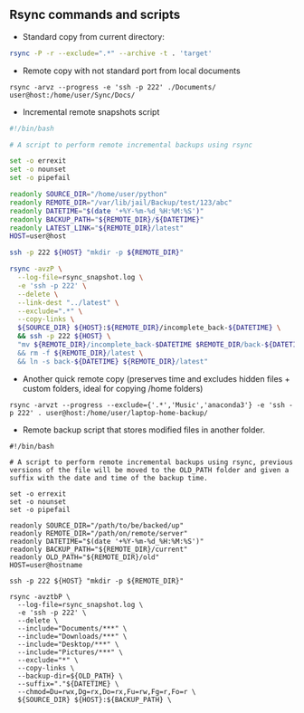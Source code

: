 ## Rsync commands and scripts

- Standard copy from current directory:

```bash
rsync -P -r --exclude=".*" --archive -t . 'target'
```

- Remote copy with not standard port from local documents

```
rsync -arvz --progress -e 'ssh -p 222' ./Documents/ user@host:/home/user/Sync/Docs/
```

- Incremental remote snapshots script

```bash
#!/bin/bash

# A script to perform remote incremental backups using rsync

set -o errexit
set -o nounset
set -o pipefail

readonly SOURCE_DIR="/home/user/python"
readonly REMOTE_DIR="/var/lib/jail/Backup/test/123/abc"
readonly DATETIME="$(date '+%Y-%m-%d_%H:%M:%S')"
readonly BACKUP_PATH="${REMOTE_DIR}/${DATETIME}"
readonly LATEST_LINK="${REMOTE_DIR}/latest"
HOST=user@host

ssh -p 222 ${HOST} "mkdir -p ${REMOTE_DIR}"

rsync -avzP \
  --log-file=rsync_snapshot.log \
  -e 'ssh -p 222' \
  --delete \
  --link-dest "../latest" \
  --exclude=".*" \
  --copy-links \
  ${SOURCE_DIR} ${HOST}:${REMOTE_DIR}/incomplete_back-${DATETIME} \
  && ssh -p 222 ${HOST} \
  "mv ${REMOTE_DIR}/incomplete_back-$DATETIME $REMOTE_DIR/back-${DATETIME} \
  && rm -f ${REMOTE_DIR}/latest \
  && ln -s back-${DATETIME} ${REMOTE_DIR}/latest"
```

- Another quick remote copy (preserves time and excludes hidden files + custom folders, ideal for copying /home folders)

```
rsync -arvzt --progress --exclude={'.*','Music','anaconda3'} -e 'ssh -p 222' . user@host:/home/user/laptop-home-backup/
```

- Remote backup script that stores modified files in another folder.

```
#!/bin/bash

# A script to perform remote incremental backups using rsync, previous versions of the file will be moved to the OLD_PATH folder and given a suffix with the date and time of the backup time.

set -o errexit
set -o nounset
set -o pipefail

readonly SOURCE_DIR="/path/to/be/backed/up"
readonly REMOTE_DIR="/path/on/remote/server"
readonly DATETIME="$(date '+%Y-%m-%d_%H:%M:%S')"
readonly BACKUP_PATH="${REMOTE_DIR}/current"
readonly OLD_PATH="${REMOTE_DIR}/old"
HOST=user@hostname

ssh -p 222 ${HOST} "mkdir -p ${REMOTE_DIR}"

rsync -avztbP \
  --log-file=rsync_snapshot.log \
  -e 'ssh -p 222' \
  --delete \
  --include="Documents/***" \
  --include="Downloads/***" \
  --include="Desktop/***" \
  --include="Pictures/***" \
  --exclude="*" \
  --copy-links \
  --backup-dir=${OLD_PATH} \
  --suffix="."${DATETIME} \
  --chmod=Du=rwx,Dg=rx,Do=rx,Fu=rw,Fg=r,Fo=r \
  ${SOURCE_DIR} ${HOST}:${BACKUP_PATH} \
```


